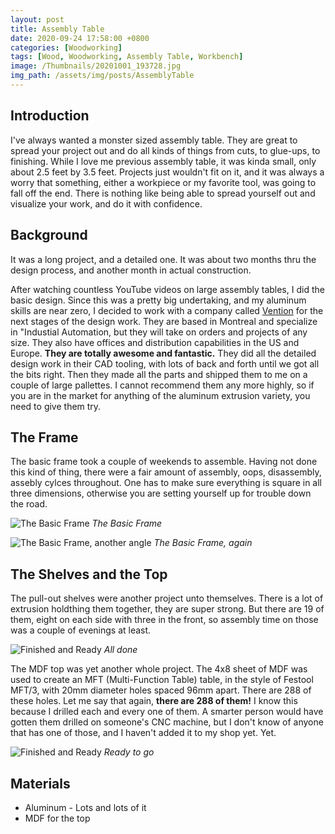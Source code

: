 ```yaml
---
layout: post
title: Assembly Table
date: 2020-09-24 17:58:00 +0800
categories: [Woodworking]
tags: [Wood, Woodworking, Assembly Table, Workbench]
image: /Thumbnails/20201001_193728.jpg
img_path: /assets/img/posts/AssemblyTable
---
```


## Introduction

I've always wanted a monster sized assembly table.  They are great to spread your project out and do all kinds of things from cuts, to glue-ups, to finishing.  While I love me previous assembly table, it was kinda small, only about 2.5 feet by 3.5 feet.  Projects just wouldn't fit on it, and it was always a worry that something, either a workpiece or my favorite tool, was going to fall off the end.  There is nothing like being able to spread yourself out and visualize your work, and do it with confidence. 

## Background

It was a long project, and a detailed one.  It was about two months thru the design process, and another month in actual construction.  

After watching countless YouTube videos on large assembly tables, I did the basic design.  Since this was a pretty big undertaking, and my aluminum skills are near zero, I decided to work with a company called [Vention] for the next stages of the design work.  They are based in Montreal and specialize in "Industial Automation, but they will take on orders and projects of any size. They also have offices and distribution capabilities in the US and Europe.  **They are totally awesome and fantastic.**  They did all the detailed design work in their CAD tooling, with lots of back and forth until we got all the bits right.  Then they made all the parts and shipped them to me on a couple of large pallettes.  I cannot recommend them any more highly, so if you are in the market for anything of the aluminum extrusion variety, you need to give them try.

## The Frame

The basic frame took a couple of weekends to assemble.  Having not done this kind of thing, there were a fair amount of assembly, oops, disassembly, assebly cylces throughout.  One has to make sure everything is square in all three dimensions, otherwise you are setting yourself up for trouble down the road.

![The Basic Frame][Frame 1]
_The Basic Frame_

![The Basic Frame, another angle][Frame 2]
_The Basic Frame, again_

## The Shelves and the Top

The pull-out shelves were another project unto themselves.  There is a lot of extrusion holdthing them together, they are super strong.  But there are 19 of them, eight on each side with three in the front, so assembly time on those was a couple of evenings at least.

![Finished and Ready][Finished 1]
_All done_

The MDF top was yet another whole project.  The 4x8 sheet of MDF was used to create an MFT (Multi-Function Table) table, in the style of Festool MFT/3, with 20mm diameter holes spaced 96mm apart.  There are 288 of these holes.  Let me say that again, **there are 288 of them!**  I know this because I drilled each and every one of them.  A smarter person would have gotten them drilled on someone's CNC machine, but I don't know of anyone that has one of those, and I haven't added it to my shop yet.  Yet.

![Finished and Ready][Finished 2]
_Ready to go_



## Materials

- Aluminum - Lots and lots of it
- MDF for the top
  
[Vention]: https://Vention.io
[Frame 1]: 20200908_213627.jpg
[Frame 2]: 20200908_213651.jpg
[Finished 1]: 20201001_193728.jpg
[Finished 2]: 20201001_194851.jpg

